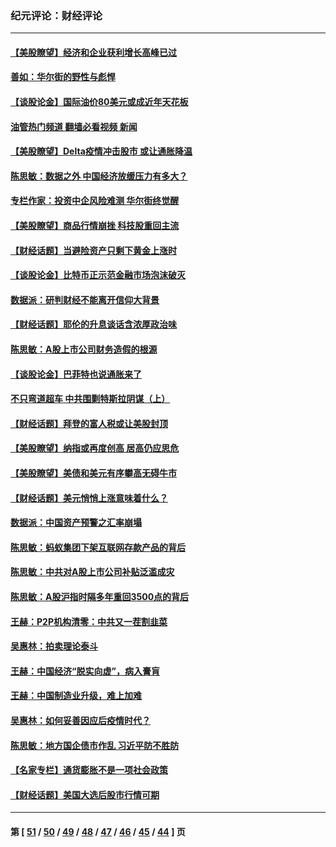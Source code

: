 ### 纪元评论：财经评论
---
#### [【美股瞭望】经济和企业获利增长高峰已过](../../pages/nsc1026/n13134466.md?08100330) 
#### [善如：华尔街的野性与彪悍](../../pages/nsc1026/n13112664.md?08100330) 
#### [【谈股论金】国际油价80美元或成近年天花板](../../pages/nsc1026/n13108524.md?08100330) 
#### [油管热门频道 翻墙必看视频 新闻](ok?08100330)
#### [【美股瞭望】Delta疫情冲击股市 或让通胀降温](../../pages/nsc1026/n13100297.md?08100330) 
#### [陈思敏：数据之外 中国经济放缓压力有多大？](../../pages/nsc1026/n13085576.md?08100330) 
#### [专栏作家：投资中企风险难测 华尔街终觉醒](../../pages/nsc1026/n13079366.md?08100330) 
#### [【美股瞭望】商品行情崩挫 科技股重回主流](../../pages/nsc1026/n13029798.md?08100330) 
#### [【财经话题】当避险资产只剩下黄金上涨时](../../pages/nsc1026/n12975626.md?08100330) 
#### [【谈股论金】比特币正示范金融市场泡沫破灭](../../pages/nsc1026/n12961769.md?08100330) 
#### [数据派：研判财经不能离开信仰大背景](../../pages/nsc1026/n12932684.md?08100330) 
#### [【财经话题】耶伦的升息谈话含浓厚政治味](../../pages/nsc1026/n12927299.md?08100330) 
#### [陈思敏：A股上市公司财务造假的根源](../../pages/nsc1026/n11229323.md?08100330) 
#### [【谈股论金】巴菲特也说通胀来了](../../pages/nsc1026/n12922463.md?08100330) 
#### [不只弯道超车 中共围剿特斯拉阴谋（上）](../../pages/nsc1026/n12919595.md?08100330) 
#### [【财经话题】拜登的富人税或让美股封顶](../../pages/nsc1026/n12899125.md?08100330) 
#### [【美股瞭望】纳指或再度创高 居高仍应思危](../../pages/nsc1026/n12878350.md?08100330) 
#### [【美股瞭望】美债和美元有序攀高无碍牛市](../../pages/nsc1026/n12844459.md?08100330) 
#### [【财经话题】美元悄悄上涨意味着什么？](../../pages/nsc1026/n12798222.md?08100330) 
#### [数据派：中国资产预警之汇率崩塌](../../pages/nsc1026/n12774242.md?08100330) 
#### [陈思敏：蚂蚁集团下架互联网存款产品的背后](../../pages/nsc1026/n12719862.md?08100330) 
#### [陈思敏：中共对A股上市公司补贴泛滥成灾](../../pages/nsc1026/n12713263.md?08100330) 
#### [陈思敏：A股沪指时隔多年重回3500点的背后](../../pages/nsc1026/n12675538.md?08100330) 
#### [王赫：P2P机构清零：中共又一茬割韭菜](../../pages/nsc1026/n12614544.md?08100330) 
#### [吴惠林：拍卖理论泰斗](../../pages/nsc1026/n12591360.md?08100330) 
#### [王赫：中国经济“脱实向虚”，病入膏肓](../../pages/nsc1026/n12564946.md?08100330) 
#### [王赫：中国制造业升级，难上加难](../../pages/nsc1026/n12559461.md?08100330) 
#### [吴惠林：如何妥善因应后疫情时代？](../../pages/nsc1026/n12553885.md?08100330) 
#### [陈思敏：地方国企债市作乱 习近平防不胜防](../../pages/nsc1026/n12553384.md?08100330) 
#### [【名家专栏】通货膨胀不是一项社会政策](../../pages/nsc1026/n12528711.md?08100330) 
#### [【财经话题】美国大选后股市行情可期](../../pages/nsc1026/n12514949.md?08100330) 

---
#### 第 [ [51](./51.md?08100330) / [50](./50.md?08100330) / [49](./49.md?08100330) / [48](./48.md?08100330) / [47](./47.md?08100330) / [46](./46.md?08100330) / [45](./45.md?08100330) / [44](./44.md?08100330) ] 页
